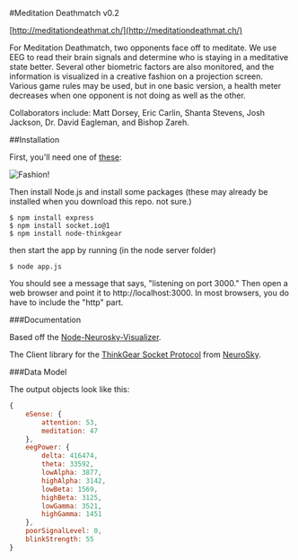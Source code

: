 

#Meditation Deathmatch v0.2

[http://meditationdeathmat.ch/](http://meditationdeathmat.ch/)

For Meditation Deathmatch, two opponents face off to meditate. We use EEG to read their brain signals and determine who is staying in a meditative state better. Several other biometric factors are also monitored, and the information is visualized in a creative fashion on a projection screen. Various game rules may be used, but in one basic version, a health meter decreases when one opponent is not doing as well as the other.

Collaborators include: Matt Dorsey, Eric Carlin, Shanta Stevens, Josh Jackson, Dr. David Eagleman, and Bishop Zareh.

##Installation

First, you'll need one of [these](http://store.neurosky.com/products/mindwave-1):

![Fashion!](http://upload.wikimedia.org/wikipedia/en/f/f4/NeuroSky_MindWaveDiagram_Low.jpg)

Then install Node.js and install some packages (these may already be installed when you download this repo. not sure.)
```
$ npm install express
$ npm install socket.io@1
$ npm install node-thinkgear
```

then start the app by running (in the node server folder)
```
$ node app.js
```

You should see a message that says, "listening on port 3000." Then open a web browser and point it to http://localhost:3000. In most browsers, you do have to include the "http" part.



###Documentation

Based off the [Node-Neurosky-Visualizer](https://github.com/bishopZ/node-neurosky-visualizer).

The Client library for the [ThinkGear Socket Protocol](http://developer.neurosky.com/docs/lib/exe/fetch.php?media=app_notes:thinkgear_socket_protocol.pdf) from [NeuroSky](http://neurosky.com/). 



###Data Model

The output objects look like this:

```javascript
{ 
	eSense: { 
		attention: 53, 
		meditation: 47 
	},
	eegPower: { 
		delta: 416474,
		theta: 33592,
		lowAlpha: 3877,
		highAlpha: 3142,
		lowBeta: 1569,
		highBeta: 3125,
		lowGamma: 3521,
		highGamma: 1451 
	},
	poorSignalLevel: 0,
	blinkStrength: 55
}
```
